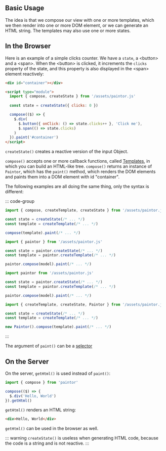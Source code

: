 ## Basic Usage

The idea is that we compose our view with one or more templates, which we then render into one or
more DOM element, or we can generate an HTML string. The templates may also use one or more states.

## In the Browser

Here is an example of a simple clicks counter. We have a `state`, a \<button\> and a \<span\>.
When the \<button\> is clicked, it increments the `clicks` property of the state, and this property
is also displayed in the \<span\> element reactively:

```html
<div id="container"></div>

<script type="module">
  import { compose, createState } from '/assets/paintor.js'
  
  const state = createState({ clicks: 0 })

  compose(($) => {
    $.div(
      $.button({ onClick: () => state.clicks++ }, 'Click me'),
      $.span(() => state.clicks)
    )
  }).paint('#container')
</script>
```

`createState()` creates a reactive version of the input Object.

`compose()` accepts one or more callback functions, called [Templates](../templates/creating-templates.md), in which you
can build an HTML-like tree. `compose()` returns an instance of `Paintor`, which has the `paint()`
method, which renders the DOM elements and paints them into a DOM element with id "container".

The following examples are all doing the same thing, only the syntax is different:

::: code-group
```js [named imports (recommended)]
import { compose, createTemplate, createState } from '/assets/paintor.js'

const state = createState(/* ... */)
const template = createTemplate(/* ... */)

compose(template).paint(/* ... */)
```
```js [named import]
import { paintor } from '/assets/paintor.js'

const state = paintor.createState(/* ... */)
const template = paintor.createTemplate(/* ... */)

paintor.compose(model).paint(/* ... */)
```
```js [default import]
import paintor from '/assets/paintor.js'

const state = paintor.createState(/* ... */)
const template = paintor.createTemplate(/* ... */)

paintor.compose(model).paint(/* ... */)
```
```js [new Paintor()]
import { createTemplate, createState, Paintor } from '/assets/paintor.js'

const state = createState(/* ... */)
const template = createTemplate(/* ... */)

new Paintor().compose(template).paint(/* ... */)
```
:::

The argument of `paint()` can be a [selector](https://developer.mozilla.org/en-US/docs/Web/API/Document/querySelector)

## On the Server

On the server, `getHtml()` is used instead of `paint()`:

```js
import { compose } from 'paintor'

compose(($) => {
  $.div('Hello, World')
}).getHtml()
```

`getHtml()` renders an HTML string:

```html
<div>Hello, World</div>
```

`getHtml()` can be used in the browser as well.

::: warning
`createState()` is useless when generating HTML code, because the code is a string and is not
reactive.
:::
